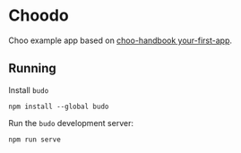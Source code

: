 # Choodo

Choo example app based on [choo-handbook your-first-app](https://yoshuawuyts.gitbooks.io/choo/content/getting-started/your-first-app.html).

## Running

Install `budo`

    npm install --global budo

Run the `budo` development server:

    npm run serve
